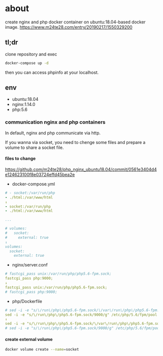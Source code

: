 # about
create nginx and php docker container on ubuntu:18.04-based docker image.
https://www.m24te28.com/entry/20190217/1550329200
## tl;dr

clone repository and exec
```sh
docker-compose up -d
```
then you can access phpinfo at your localhost.

## env
* ubuntu:18.04
* nginx:1.14.0
* php:5.6

### communication nginx and php containers
In default, nginx and php communicate via http.

If you wanna via socket, you need to chenge some files and prepare a volume to share a socket file.

#### files to change
https://github.com/m24te28/php_nginx_ubuntu18.04/commit/0561e3404d4e124623100f8e03724effd45bea2e
* docker-compose.yml
```yaml
# - socket:/var/run/php
- ./html:/var/www/html
↓
- socket:/var/run/php
- ./html:/var/www/html

...

# volumes:
#   socket:
#     external: true
↓
volumes:
  socket:
    external: true
```
* nginx/server.conf
```yaml
# fastcgi_pass unix:/var/run/php/php5.6-fpm.sock;
fastcgi_pass php:9000;
↓
fastcgi_pass unix:/var/run/php/php5.6-fpm.sock;
# fastcgi_pass php:9000;
```
* php/Dockerfile
```yaml
# sed -i -e "s/\/run\/php\/php5.6-fpm.sock/\/var\/run\/php\/php5.6-fpm.sock/g" /etc/php/5.6/fpm/pool.d/www.conf && \
sed -i -e "s/\/run\/php\/php5.6-fpm.sock/9000/g" /etc/php/5.6/fpm/pool.d/www.conf && \
↓
sed -i -e "s/\/run\/php\/php5.6-fpm.sock/\/var\/run\/php\/php5.6-fpm.sock/g" /etc/php/5.6/fpm/pool.d/www.conf && \
# sed -i -e "s/\/run\/php\/php5.6-fpm.sock/9000/g" /etc/php/5.6/fpm/pool.d/www.conf && \
```
#### create external volume
```sh
docker volume create --name=socket
```
